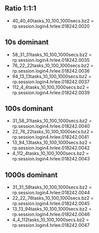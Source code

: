 ## Ratio 1:1:1
* 40_40_40tasks_10_100_1000secs.bz2 = rp.session.login4.hrlee.018242.0020

## 10s dominant
* 58_31_31tasks_10_100_1000secs.bz2 = rp.session.login4.hrlee.018242.0035
* 76_22_22tasks_10_100_1000secs.bz2 = rp.session.login4.hrlee.018242.0036
* 94_13_13tasks_10_100_1000secs.bz2 = rp.session.login4.hrlee.018242.0037
* 112_4_4tasks_10_100_1000secs.bz2  = rp.session.login4.hrlee.018242.0039

## 100s dominant
* 31_58_31tasks_10_100_1000secs.bz2 = rp.session.login4.hrlee.018242.0040
* 22_76_22tasks_10_100_1000secs.bz2 = rp.session.login4.hrlee.018242.0041
* 13_94_13tasks_10_100_1000secs.bz2 = rp.session.login4.hrlee.018242.0042
* 4_112_4tasks_10_100_1000secs.bz2  = rp.session.login4.hrlee.018242.0043

## 1000s dominant
* 31_31_58tasks_10_100_1000secs.bz2 = rp.session.login4.hrlee.018242.0044
* 22_22_76tasks_10_100_1000secs.bz2 = rp.session.login4.hrlee.018242.0045
* 13_13_94tasks_10_100_1000secs.bz2 = rp.session.login4.hrlee.018242.0046
* 4_4_112tasks_10_100_1000secs.bz2  = rp.session.login4.hrlee.018242.0047

